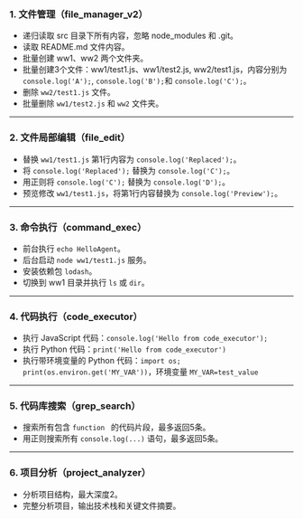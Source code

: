 ### 1. 文件管理（file_manager_v2）

- 递归读取 src 目录下所有内容，忽略 node_modules 和 .git。
- 读取 README.md 文件内容。
- 批量创建 ww1、ww2 两个文件夹。
- 批量创建3个文件：ww1/test1.js、ww1/test2.js, ww2/test1.js，内容分别为 `console.log('A');`, `console.log('B');`和 `console.log('C');`。
- 删除 `ww2/test1.js` 文件。
- 批量删除 `ww1/test2.js` 和 `ww2` 文件夹。

---

### 2. 文件局部编辑（file_edit）

- 替换 `ww1/test1.js` 第1行内容为 `console.log('Replaced');`。
- 将 `console.log('Replaced');` 替换为 `console.log('C');`。
- 用正则将 `console.log('C');` 替换为 `console.log('D');`。
- 预览修改 `ww1/test1.js`，将第1行内容替换为 `console.log('Preview');`。

---

### 3. 命令执行（command_exec）

- 前台执行 `echo HelloAgent`。
- 后台启动 `node ww1/test1.js` 服务。
- 安装依赖包 `lodash`。
- 切换到 ww1 目录并执行 `ls` 或 `dir`。

---

### 4. 代码执行（code_executor）

- 执行 JavaScript 代码：`console.log('Hello from code_executor');`
- 执行 Python 代码：`print('Hello from code_executor')`
- 执行带环境变量的 Python 代码：`import os; print(os.environ.get('MY_VAR'))`，环境变量 `MY_VAR=test_value`

---

### 5. 代码库搜索（grep_search）

- 搜索所有包含 `function ` 的代码片段，最多返回5条。
- 用正则搜索所有 `console.log(...)` 语句，最多返回5条。

---

### 6. 项目分析（project_analyzer）

- 分析项目结构，最大深度2。
- 完整分析项目，输出技术栈和关键文件摘要。
